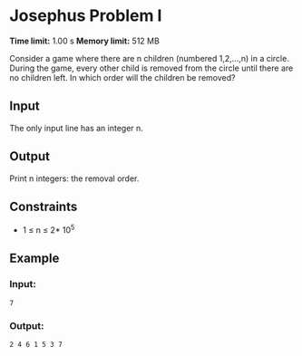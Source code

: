 # Josephus Problem I
**Time limit:** 1.00 s **Memory limit:** 512 MB

Consider a game where there are n children (numbered 1,2,...,n) in a circle. During the game, every other child is removed from the circle until there are no children left. In which order will the children be removed?

## Input

The only input line has an integer n.

## Output
Print n integers: the removal order.

## Constraints

- 1 &le; n &le; 2* 10<sup>5</sup>




## Example
### Input:
```
7
```
### Output:
```
2 4 6 1 5 3 7
```  
